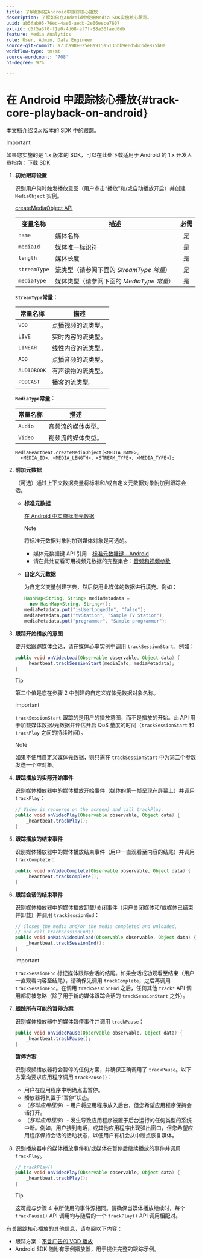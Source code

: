 ```yaml
---
title: 了解如何在Android中跟踪核心播放
description: 了解如何在Android中使用Media SDK实施核心跟踪。
uuid: ab5fab95-76ed-4ae6-aedb-2e66eece7607
exl-id: d5f5a3f0-f1e0-4d68-af7f-88a30faed0db
feature: Media Analytics
role: User, Admin, Data Engineer
source-git-commit: a73ba98e025e0a915a5136bb9e0d5bcbde875b0a
workflow-type: tm+mt
source-wordcount: '708'
ht-degree: 97%

---
```


# 在 Android 中跟踪核心播放{#track-core-playback-on-android}

本文档介绍 2.x 版本的 SDK 中的跟踪。
>[!IMPORTANT]
>如果您实施的是 1.x 版本的 SDK，可以在此处下载适用于 Android 的 1.x 开发人员指南：[下载 SDK](/help/getting-started/download-sdks.md)

1. **初始跟踪设置**

   识别用户何时触发播放意图（用户点击“播放”和/或自动播放开启）并创建 `MediaObject` 实例。

   [createMediaObject API](https://adobe-marketing-cloud.github.io/media-sdks/reference/android/com/adobe/primetime/va/simple/MediaHeartbeat.html#createMediaObject-java.lang.String-java.lang.String-java.lang.Double-java.lang.String-com.adobe.primetime.va.simple.MediaHeartbeat.MediaType-)

   | 变量名称 | 描述 | 必需 |
   | --- | --- | :---: |
   | `name` | 媒体名称 | 是 |
   | `mediaId` | 媒体唯一标识符 | 是 |
   | `length` | 媒体长度 | 是 |
   | `streamType` | 流类型（请参阅下面的 _StreamType 常量_） | 是 |
   | `mediaType` | 媒体类型（请参阅下面的 _MediaType 常量_） | 是 |

   **`StreamType`常量：**

   | 常量名称 | 描述 |
   |---|---|
   | `VOD` | 点播视频的流类型。 |
   | `LIVE` | 实时内容的流类型。 |
   | `LINEAR` | 线性内容的流类型。 |
   | `AOD` | 点播音频的流类型。 |
   | `AUDIOBOOK` | 有声读物的流类型。 |
   | `PODCAST` | 播客的流类型。 |

   **`MediaType`常量：**

   | 常量名称 | 描述 |
   |---|---|
   | `Audio` | 音频流的媒体类型。 |
   | `Video` | 视频流的媒体类型。 |

   ```
   MediaHeartbeat.createMediaObject(<MEDIA_NAME>,  
     <MEDIA_ID>, <MEDIA_LENGTH>, <STREAM_TYPE>, <MEDIA_TYPE>);
   ```

1. **附加元数据**

   （可选）通过上下文数据变量将标准和/或自定义元数据对象附加到跟踪会话。

   * **标准元数据**

      [在 Android 中实施标准元数据](/help/use-cases/track-av-playback/impl-std-metadata/impl-std-metadata-android.md)

      >[!NOTE]
      >
      >将标准元数据对象附加到媒体对象是可选的。

      * 媒体元数据键 API 引用 - [标准元数据键 - Android](https://adobe-marketing-cloud.github.io/media-sdks/reference/android/com/adobe/primetime/va/simple/MediaHeartbeat.VideoMetadataKeys.html)
      * 请在此处查看可用视频元数据的完整集合：[音频和视频参数](/help/implementation/variables/audio-video-parameters.md)
   * **自定义元数据**

      为自定义变量创建字典，然后使用此媒体的数据进行填充。例如：

      ```java
      HashMap<String, String> mediaMetadata =  
        new HashMap<String, String>();
      mediaMetadata.put("isUserLoggedIn", "false");
      mediaMetadata.put("tvStation", "Sample TV Station");
      mediaMetadata.put("programmer", "Sample programmer");
      ```


1. **跟踪开始播放的意图**

   要开始跟踪媒体会话，请在媒体心率实例中调用 `trackSessionStart`。例如：

   ```java
   public void onVideoLoad(Observable observable, Object data) {  
       _heartbeat.trackSessionStart(mediaInfo, mediaMetadata);
   }
   ```

   >[!TIP]
   >
   >第二个值是您在步骤 2 中创建的自定义媒体元数据对象名称。

   >[!IMPORTANT]
   >
   >`trackSessionStart` 跟踪的是用户的播放意图，而不是播放的开始。此 API 用于加载媒体数据/元数据并评估开启 QoS 量度的时间（`trackSessionStart` 和 `trackPlay` 之间的持续时间）。

   >[!NOTE]
   >
   >如果不使用自定义媒体元数据，则只需在 `trackSessionStart` 中为第二个参数发送一个空对象。

1. **跟踪播放的实际开始事件**

   识别媒体播放器中的媒体播放开始事件（媒体的第一帧呈现在屏幕上）并调用 `trackPlay`：

   ```java
   // Video is rendered on the screen) and call trackPlay.  
   public void onVideoPlay(Observable observable, Object data) {
       _heartbeat.trackPlay();
   }
   ```

1. **跟踪播放的结束事件**

   识别媒体播放器中的媒体播放结束事件（用户一直观看至内容的结尾）并调用 `trackComplete`：

   ```java
   public void onVideoComplete(Observable observable, Object data) {
       _heartbeat.trackComplete();
   }
   ```

1. **跟踪会话的结束事件**

   识别媒体播放器中的媒体播放卸载/关闭事件（用户关闭媒体和/或媒体已结束并卸载）并调用 `trackSessionEnd`：

   ```java
   // Closes the media and/or the media completed and unloaded,  
   // and call trackSessionEnd().  
   public void onMainVideoUnload(Observable observable, Object data) {  
       _heartbeat.trackSessionEnd();
   }
   ```

   >[!IMPORTANT]
   >
   >`trackSessionEnd` 标记媒体跟踪会话的结尾。如果会话成功观看至结束（用户一直观看内容至结尾），请确保先调用 `trackComplete`，之后再调用 `trackSessionEnd`。在调用 `trackSessionEnd` 之后，任何其他 `track*` API 调用都将被忽略（除了用于新的媒体跟踪会话的 `trackSessionStart` 之外）。

1. **跟踪所有可能的暂停方案**

   识别媒体播放器中的媒体暂停事件并调用 `trackPause`：

   ```java
   public void onVideoPause(Observable observable, Object data) {  
       _heartbeat.trackPause();
   }
   ```

   **暂停方案**

   识别视频播放器将会暂停的任何方案，并确保正确调用了 `trackPause`。以下方案均要求应用程序调用 `trackPause()`：

   * 用户在应用程序中明确点击暂停。
   * 播放器将其置于“暂停”状态。
   * （*移动应用程序*）- 用户将应用程序放入后台，但您希望应用程序保持会话打开。
   * （*移动应用程序*）- 发生导致应用程序被置于后台运行的任何类型的系统中断。例如，用户接到电话，或其他应用程序出现弹出窗口，但您希望应用程序保持会话的活动状态，以便用户有机会从中断点恢复媒体。

1. 识别播放器中的媒体播放事件和/或媒体在暂停后继续播放的事件并调用 `trackPlay`。

   ```java
   // trackPlay()
   public void onVideoPlay(Observable observable, Object data) {  
       _heartbeat.trackPlay();
   }
   ```

   >[!TIP]
   >
   >这可能与步骤 4 中所使用的事件源相同。请确保当媒体播放继续时，每个 `trackPause()` API 调用均与随后的一个 `trackPlay()` API 调用相配对。

有关跟踪核心播放的其他信息，请参阅以下内容：

* 跟踪方案：[不含广告的 VOD 播放](/help/use-cases/tracking-scenarios/vod-no-intrs-details.md)
* Android SDK 随附有示例播放器，用于提供完整的跟踪示例。
